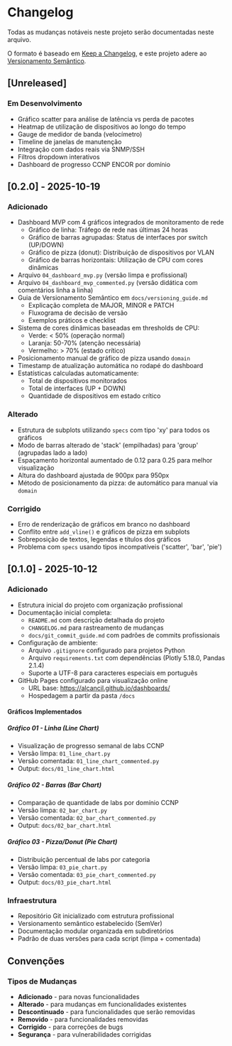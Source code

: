 # Changelog

Todas as mudanças notáveis neste projeto serão documentadas neste arquivo.

O formato é baseado em [Keep a Changelog](https://keepachangelog.com/pt-BR/1.0.0/),
e este projeto adere ao [Versionamento Semântico](https://semver.org/lang/pt-BR/).

## [Unreleased]

### Em Desenvolvimento

- Gráfico scatter para análise de latência vs perda de pacotes
- Heatmap de utilização de dispositivos ao longo do tempo
- Gauge de medidor de banda (velocímetro)
- Timeline de janelas de manutenção
- Integração com dados reais via SNMP/SSH
- Filtros dropdown interativos
- Dashboard de progresso CCNP ENCOR por domínio

## [0.2.0] - 2025-10-19

### Adicionado

- Dashboard MVP com 4 gráficos integrados de monitoramento de rede
  - Gráfico de linha: Tráfego de rede nas últimas 24 horas
  - Gráfico de barras agrupadas: Status de interfaces por switch (UP/DOWN)
  - Gráfico de pizza (donut): Distribuição de dispositivos por VLAN
  - Gráfico de barras horizontais: Utilização de CPU com cores dinâmicas
- Arquivo `04_dashboard_mvp.py` (versão limpa e profissional)
- Arquivo `04_dashboard_mvp_commented.py` (versão didática com comentários linha a linha)
- Guia de Versionamento Semântico em `docs/versioning_guide.md`
  - Explicação completa de MAJOR, MINOR e PATCH
  - Fluxograma de decisão de versão
  - Exemplos práticos e checklist
- Sistema de cores dinâmicas baseadas em thresholds de CPU:
  - Verde: < 50% (operação normal)
  - Laranja: 50-70% (atenção necessária)
  - Vermelho: > 70% (estado crítico)
- Posicionamento manual de gráfico de pizza usando `domain`
- Timestamp de atualização automática no rodapé do dashboard
- Estatísticas calculadas automaticamente:
  - Total de dispositivos monitorados
  - Total de interfaces (UP + DOWN)
  - Quantidade de dispositivos em estado crítico

### Alterado

- Estrutura de subplots utilizando `specs` com tipo 'xy' para todos os gráficos
- Modo de barras alterado de 'stack' (empilhadas) para 'group' (agrupadas lado a lado)
- Espaçamento horizontal aumentado de 0.12 para 0.25 para melhor visualização
- Altura do dashboard ajustada de 900px para 950px
- Método de posicionamento da pizza: de automático para manual via `domain`

### Corrigido

- Erro de renderização de gráficos em branco no dashboard
- Conflito entre `add_vline()` e gráficos de pizza em subplots
- Sobreposição de textos, legendas e títulos dos gráficos
- Problema com `specs` usando tipos incompatíveis ('scatter', 'bar', 'pie')

## [0.1.0] - 2025-10-12

### Adicionado

- Estrutura inicial do projeto com organização profissional
- Documentação inicial completa:
  - `README.md` com descrição detalhada do projeto
  - `CHANGELOG.md` para rastreamento de mudanças
  - `docs/git_commit_guide.md` com padrões de commits profissionais
- Configuração de ambiente:
  - Arquivo `.gitignore` configurado para projetos Python
  - Arquivo `requirements.txt` com dependências (Plotly 5.18.0, Pandas 2.1.4)
  - Suporte a UTF-8 para caracteres especiais em português
- GitHub Pages configurado para visualização online
  - URL base: https://alcancil.github.io/dashboards/
  - Hospedagem a partir da pasta `/docs`

#### Gráficos Implementados

##### Gráfico 01 - Linha (Line Chart)

- Visualização de progresso semanal de labs CCNP
- Versão limpa: `01_line_chart.py`
- Versão comentada: `01_line_chart_commented.py`
- Output: `docs/01_line_chart.html`

##### Gráfico 02 - Barras (Bar Chart)

- Comparação de quantidade de labs por domínio CCNP
- Versão limpa: `02_bar_chart.py`
- Versão comentada: `02_bar_chart_commented.py`
- Output: `docs/02_bar_chart.html`

##### Gráfico 03 - Pizza/Donut (Pie Chart)

- Distribuição percentual de labs por categoria
- Versão limpa: `03_pie_chart.py`
- Versão comentada: `03_pie_chart_commented.py`
- Output: `docs/03_pie_chart.html`

### Infraestrutura

- Repositório Git inicializado com estrutura profissional
- Versionamento semântico estabelecido (SemVer)
- Documentação modular organizada em subdiretórios
- Padrão de duas versões para cada script (limpa + comentada)

## Convenções

### Tipos de Mudanças

- **Adicionado** - para novas funcionalidades
- **Alterado** - para mudanças em funcionalidades existentes
- **Descontinuado** - para funcionalidades que serão removidas
- **Removido** - para funcionalidades removidas
- **Corrigido** - para correções de bugs
- **Segurança** - para vulnerabilidades corrigidas  
